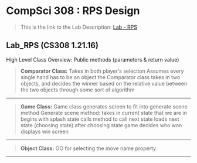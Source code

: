 CompSci 308 : RPS Design
===================

> This is the link to the Lab Description: 
[Lab - RPS](http://www.cs.duke.edu/courses/compsci308/spring16/classwork/02_design_rps/index.php)

Lab_RPS (CS308 1.21.16)
-------------
High Level Class Overview:
Public methods (parameters & return value)
> **Comparator Class:**
Takes in both player's selection
Assumes every single hand has to be an object
the Comparator class takes in two objects, and decides the winner based on the relative value between the two objects through some sort of algorithm


---------------------

> **Game Class:**
Game class generates screen to fit into generate scene method
Generate scene method:
takes in current state that we are in 
begins with splash state
calls method to call next state
loads next state 
(choosing state)
after choosing state
game decides who won
displays win screen

---------------------

> **Object Class:**
OO for selecting the move
name property


---------------------

